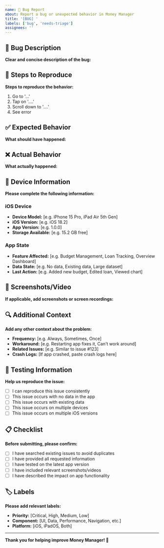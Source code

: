 ```yaml
---
name: 🐛 Bug Report
about: Report a bug or unexpected behavior in Money Manager
title: '[BUG] '
labels: ['bug', 'needs-triage']
assignees: ''
---
```


## 🐛 Bug Description
**Clear and concise description of the bug:**
<!-- What exactly is broken or not working as expected? -->

## 🔄 Steps to Reproduce
**Steps to reproduce the behavior:**
1. Go to '...' <!-- Which screen/feature? -->
2. Tap on '....' <!-- What action did you take? -->
3. Scroll down to '....' <!-- Any specific navigation? -->
4. See error <!-- What happened instead? -->

## ✅ Expected Behavior
**What should have happened:**
<!-- Describe what you expected to see or happen -->

## ❌ Actual Behavior
**What actually happened:**
<!-- Describe what went wrong -->

## 📱 Device Information
**Please complete the following information:**

### iOS Device
- **Device Model:** [e.g. iPhone 15 Pro, iPad Air 5th Gen]
- **iOS Version:** [e.g. iOS 18.2]
- **App Version:** [e.g. 1.0.0]
- **Storage Available:** [e.g. 15.2 GB free]

### App State
- **Feature Affected:** [e.g. Budget Management, Loan Tracking, Overview Dashboard]
- **Data State:** [e.g. No data, Existing data, Large dataset]
- **Last Action:** [e.g. Added new budget, Edited loan, Viewed chart]

## 📸 Screenshots/Video
**If applicable, add screenshots or screen recordings:**
<!-- Drag and drop images here or paste links to videos -->

## 🔍 Additional Context
**Add any other context about the problem:**
- **Frequency:** [e.g. Always, Sometimes, Once]
- **Workaround:** [e.g. Restarting app fixes it, Can't work around]
- **Related Issues:** [e.g. Similar to issue #123]
- **Crash Logs:** [If app crashed, paste crash logs here]

## 🧪 Testing Information
**Help us reproduce the issue:**
- [ ] I can reproduce this issue consistently
- [ ] This issue occurs with no data in the app
- [ ] This issue occurs with existing data
- [ ] This issue occurs on multiple devices
- [ ] This issue occurs on multiple iOS versions

## 📋 Checklist
**Before submitting, please confirm:**
- [ ] I have searched existing issues to avoid duplicates
- [ ] I have provided all requested information
- [ ] I have tested on the latest app version
- [ ] I have included relevant screenshots/videos
- [ ] I have described the impact on app functionality

## 🏷️ Labels
**Please add relevant labels:**
- **Priority:** [Critical, High, Medium, Low]
- **Component:** [UI, Data, Performance, Navigation, etc.]
- **Platform:** [iOS, iPadOS, Both]

---
**Thank you for helping improve Money Manager! 🚀**
